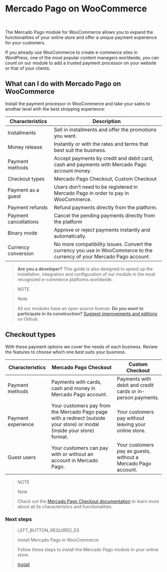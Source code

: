# Mercado Pago on WooCommerce
<br/>

The Mercado Pago module for WooCommerce allows you to expand the functionalities of your online store and offer a unique payment experience for your customers.

If you already use WooCommerce to create e-commerce sites in WordPress, one of the most popular content managers worldwide, you can count on our module to add a trusted payment processor on your website or that of your clients.

## What can I do with Mercado Pago on WooCommerce

Install the payment processor in WooCommerce and take your sales to another level with the best shopping experience:

| Characteristics               | Description                                                              	                                               |
|-------------------------------|--------------------------------------------------------------------------------------------------------------------------|
| Installments                 	| Sell in installments and offer the promotions you want.                  	                                               |
| Money release                 | Instantly or with the rates and terms that best suit the business.      	                                               |
| Payment methods               | Accept payments by credit and debit card, cash and payments with Mercado Pago account money.                             |
| Checkout types                | Mercado Pago Checkout, Custom Checkout                                                                      	                   |
| Payment as a guest            | Users don’t need to be registered in Mercado Pago in order to pay in WooCommerce.                                        |
| Payment refunds     	        | Refund payments directly from the platform.                                                        	                     |
| Payment cancellations   	    | Cancel the pending payments directly from the platform                       	                                           |
| Binary mode                   | Approve or reject payments instantly and automatically.                                                                  |
| Currency conversion           | No more compatibility issues. Convert the currency you use in WooCommerce to the currency of your Mercado Pago account.  |

>**Are you a developer?**
>This guide is also designed to speed up the installation, integration and configuration of our module in the most recognized e-commerce platforms worldwide.

<span></span>

> NOTE
>
> Note
>
> All our modules have an open source license. **Do you want to participate in its construction?** [Suggest improvements and editions](https://github.com/mercadopago/cart-woocommerce) on Github.

## Checkout types

With these payment options we cover the needs of each business. Review the features to choose which one best suits your business.

| Characteristics    | Mercado Pago Checkout                                                                                                          | Custom Checkout                                               |
|--------------------|-------------------------------------------------------------------------------------------------------------------------|---------------------------------------------------------------|
| Payment methods    | Payments with cards, cash and money in Mercado Pago account.                                                            | Payments with debit and credit cards or in-person payments.   |
| Payment experience | Your customers pay from the Mercado Pago page with a redirect (outside your store) or modal (inside your store) format. | Your customers pay without leaving your online store.         |
| Guest users        | Your customers can pay with or without an account in Mercado Pago.                                                      | Your customers pay as guests, without a Mercado Pago account. |

> NOTE
>
> Note
>
> Check out the [Mercado Pago Checkout documentation](https://www.mercadopago.com.ar/developers/en/guides/payments/web-payment-checkout/introduction/) to learn more about all its characteristics and functionalities.

### Next steps

> LEFT_BUTTON_REQUIRED_ES
>
> Install Mercado Pago in WooCommerce
>
> Follow these steps to install the Mercado Pago module in your online store.
>
> 
> [Install](https://www.mercadopago.com.ar/developers/en/guides/plugins/woocommerce/instalation/)
